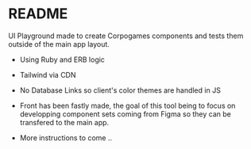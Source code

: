 # README

UI Playground made to create Corpogames components and tests them outside of the main app layout.

* Using Ruby and ERB logic

* Tailwind via CDN

* No Database Links so client's color themes are handled in JS

* Front has been fastly made, the goal of this tool being to focus on developping component sets coming from Figma so they can be transfered to the main app.

* More instructions to come ..
